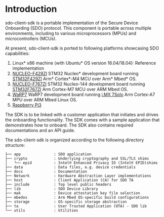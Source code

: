 ﻿# Introduction
sdo-client-sdk is a portable implementation of the Secure Device Onboarding (SDO) protocol. This component is portable across multiple environments, including to various microprocessors (MPUs) and microcontrollers (MCUs).

At present, sdo-client-sdk is ported to following platforms showcasing SDO capabilities:

1. Linux* x86 machine (with Ubuntu* OS version 16.04/18.04): Reference implementation
2. [NUCLEO-F429ZI](https://www.st.com/en/evaluation-tools/nucleo-f429zi.html) STM32 Nucleo* development board running [STM32F429ZI](https://os.mbed.com/platforms/ST-Nucleo-F429ZI/) Arm* Cortex*-M4 MCU over Arm* Mbed* OS.
3. [NUCLEO-F767ZI](https://www.st.com/en/evaluation-tools/nucleo-f767zi.html) STM32 Nucleo-144 development board running [STM32F767ZI](https://os.mbed.com/platforms/ST-Nucleo-F767ZI/) Arm Cortex-M7 MCU over ARM Mbed OS.
4. [WaRP7]( https://www.nxp.com/files-static/nxp/brochure/WARP7-FLYER-V2.pdf) WaRP7 development board running [i.MX 7Solo](https://www.nxp.com/products/processors-and-microcontrollers/arm-based-processors-and-mcus/i.mx-applications-processors/i.mx-7-processors/i.mx-7solo-processors-heterogeneous-processing-with-arm-cortex-a7-and-cortex-m4-cores:i.MX7S) Arm Cortex-A7 MPU over ARM Mbed Linux OS.
5. [Raspberry Pi3](https://optee.readthedocs.io/building/gits/build.html#platforms-supported-by-build-git)

The SDK is to be linked with a customer application that initiates and drives the onboarding functionality. The SDK comes with a sample application that demonstrates how to onboard. The SDK also contains required documentations and an API guide.

The sdo-client-sdk is organized according to the following directory structure:

	├── app               : SDO application
	├── crypto            : Underlying cryptography and SSL/TLS shims
	│   └── epid          : Intel® Enhanced Privacy ID (Intel® EPID)shims
	├── data              : Data files, e.g. device credentials
	├── docs              : Documentation
	├── Network           : Hardware Abstraction Layer implementations
	├── host              : Client Application (CA) for SDO TA
	├── include           : Top level public headers
	├── lib               : SDO Device Library
	├── mak               : Device attestation key file selection
	├── mbedos            : Arm Mbed OS-specific build configurations
	├── storage           : OS-specific storage abstraction
	├── ta                : User Trusted Application (UTA) - SDO lib
	└── utils             : Utilities

